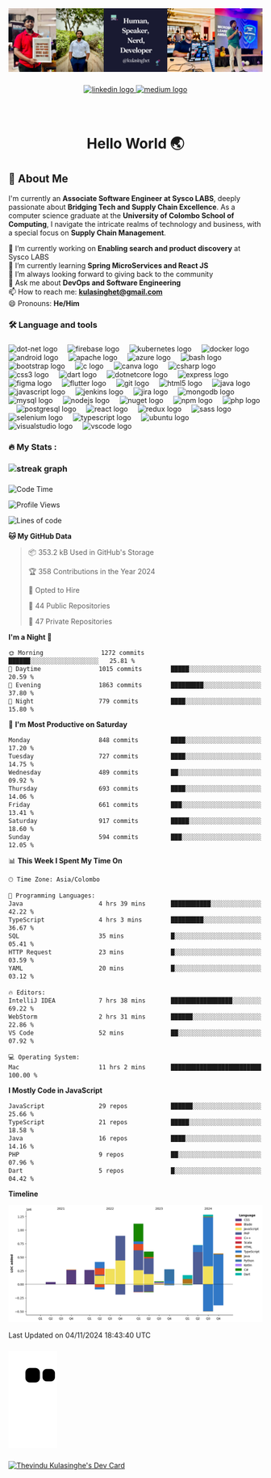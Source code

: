 <div align="center">
  <img src="assets/LinkedIn Banner.png"  />
</div>


###

<div align="center">
  <a href="https://www.linkedin.com/in/kulasinghet/" target="_blank">
    <img src="https://img.shields.io/static/v1?message=LinkedIn&logo=linkedin&label=&color=0077B5&logoColor=white&labelColor=&style=for-the-badge" height="25" alt="linkedin logo"  />
  </a>
  <a href="https://medium.com/@kulasinghet" target="_blank">
    <img src="https://img.shields.io/static/v1?message=Medium&logo=medium&label=&color=12100E&logoColor=white&labelColor=&style=for-the-badge" height="25" alt="medium logo"  />
  </a>
</div>

###

<br clear="both">




<h1 align="center">Hello World 🌏</h1>


###

## 🚀 About Me
I'm currently an **Associate Software Engineer at Sysco LABS**, deeply passionate about **Bridging Tech and Supply Chain Excellence**. As a computer science graduate at the **University of Colombo School of Computing**, I navigate the intricate realms of technology and business, with a special focus on **Supply Chain Management**.

🔭 I’m currently working on **Enabling search and product discovery** at Sysco LABS<br>
🌱 I’m currently learning **Spring MicroServices and React JS**<br>
👯 I’m always looking forward to giving back to the community<br>
💬 Ask me about **DevOps and Software Engineering**<br>
📫 How to reach me: **kulasinghet@gmail.com**<br>
😄 Pronouns: **He/Him**<br>


###

<h3 align="left">🛠 Language and tools</h3>

###

<div align="left">
  <img src="https://cdn.jsdelivr.net/gh/devicons/devicon/icons/dot-net/dot-net-original.svg" height="40" alt="dot-net logo"  />
  <img width="12" />
  <img src="https://cdn.jsdelivr.net/gh/devicons/devicon/icons/firebase/firebase-plain.svg" height="40" alt="firebase logo"  />
  <img width="12" />
  <img src="https://cdn.jsdelivr.net/gh/devicons/devicon/icons/kubernetes/kubernetes-plain.svg" height="40" alt="kubernetes logo"  />
  <img width="12" />
  <img src="https://cdn.jsdelivr.net/gh/devicons/devicon/icons/docker/docker-original.svg" height="40" alt="docker logo"  />
  <img width="12" />
  <img src="https://cdn.jsdelivr.net/gh/devicons/devicon/icons/android/android-original.svg" height="40" alt="android logo"  />
  <img width="12" />
  <img src="https://cdn.jsdelivr.net/gh/devicons/devicon/icons/apache/apache-original.svg" height="40" alt="apache logo"  />
  <img width="12" />
  <img src="https://cdn.jsdelivr.net/gh/devicons/devicon/icons/azure/azure-original.svg" height="40" alt="azure logo"  />
  <img width="12" />
  <img src="https://cdn.jsdelivr.net/gh/devicons/devicon/icons/bash/bash-original.svg" height="40" alt="bash logo"  />
  <img width="12" />
  <img src="https://cdn.jsdelivr.net/gh/devicons/devicon/icons/bootstrap/bootstrap-original.svg" height="40" alt="bootstrap logo"  />
  <img width="12" />
  <img src="https://cdn.jsdelivr.net/gh/devicons/devicon/icons/c/c-original.svg" height="40" alt="c logo"  />
  <img width="12" />
  <img src="https://cdn.jsdelivr.net/gh/devicons/devicon/icons/canva/canva-original.svg" height="40" alt="canva logo"  />
  <img width="12" />
  <img src="https://cdn.jsdelivr.net/gh/devicons/devicon/icons/csharp/csharp-original.svg" height="40" alt="csharp logo"  />
  <img width="12" />
  <img src="https://cdn.jsdelivr.net/gh/devicons/devicon/icons/css3/css3-original.svg" height="40" alt="css3 logo"  />
  <img width="12" />
  <img src="https://cdn.jsdelivr.net/gh/devicons/devicon/icons/dart/dart-original.svg" height="40" alt="dart logo"  />
  <img width="12" />
  <img src="https://cdn.jsdelivr.net/gh/devicons/devicon/icons/dotnetcore/dotnetcore-original.svg" height="40" alt="dotnetcore logo"  />
  <img width="12" />
  <img src="https://cdn.jsdelivr.net/gh/devicons/devicon/icons/express/express-original.svg" height="40" alt="express logo"  />
  <img width="12" />
  <img src="https://cdn.jsdelivr.net/gh/devicons/devicon/icons/figma/figma-original.svg" height="40" alt="figma logo"  />
  <img width="12" />
  <img src="https://cdn.jsdelivr.net/gh/devicons/devicon/icons/flutter/flutter-original.svg" height="40" alt="flutter logo"  />
  <img width="12" />
  <img src="https://cdn.jsdelivr.net/gh/devicons/devicon/icons/git/git-original.svg" height="40" alt="git logo"  />
  <img width="12" />
  <img src="https://cdn.jsdelivr.net/gh/devicons/devicon/icons/html5/html5-original.svg" height="40" alt="html5 logo"  />
  <img width="12" />
  <img src="https://cdn.jsdelivr.net/gh/devicons/devicon/icons/java/java-original.svg" height="40" alt="java logo"  />
  <img width="12" />
  <img src="https://cdn.jsdelivr.net/gh/devicons/devicon/icons/javascript/javascript-original.svg" height="40" alt="javascript logo"  />
  <img width="12" />
  <img src="https://cdn.jsdelivr.net/gh/devicons/devicon/icons/jenkins/jenkins-line.svg" height="40" alt="jenkins logo"  />
  <img width="12" />
  <img src="https://cdn.jsdelivr.net/gh/devicons/devicon/icons/jira/jira-original.svg" height="40" alt="jira logo"  />
  <img width="12" />
  <img src="https://cdn.jsdelivr.net/gh/devicons/devicon/icons/mongodb/mongodb-original.svg" height="40" alt="mongodb logo"  />
  <img width="12" />
  <img src="https://cdn.jsdelivr.net/gh/devicons/devicon/icons/mysql/mysql-original.svg" height="40" alt="mysql logo"  />
  <img width="12" />
  <img src="https://cdn.jsdelivr.net/gh/devicons/devicon/icons/nodejs/nodejs-original.svg" height="40" alt="nodejs logo"  />
  <img width="12" />
  <img src="https://cdn.jsdelivr.net/gh/devicons/devicon/icons/nuget/nuget-original.svg" height="40" alt="nuget logo"  />
  <img width="12" />
  <img src="https://cdn.jsdelivr.net/gh/devicons/devicon/icons/npm/npm-original-wordmark.svg" height="40" alt="npm logo"  />
  <img width="12" />
  <img src="https://cdn.jsdelivr.net/gh/devicons/devicon/icons/php/php-original.svg" height="40" alt="php logo"  />
  <img width="12" />
  <img src="https://cdn.jsdelivr.net/gh/devicons/devicon/icons/postgresql/postgresql-original.svg" height="40" alt="postgresql logo"  />
  <img width="12" />
  <img src="https://cdn.jsdelivr.net/gh/devicons/devicon/icons/react/react-original.svg" height="40" alt="react logo"  />
  <img width="12" />
  <img src="https://cdn.jsdelivr.net/gh/devicons/devicon/icons/redux/redux-original.svg" height="40" alt="redux logo"  />
  <img width="12" />
  <img src="https://cdn.jsdelivr.net/gh/devicons/devicon/icons/sass/sass-original.svg" height="40" alt="sass logo"  />
  <img width="12" />
  <img src="https://cdn.jsdelivr.net/gh/devicons/devicon/icons/selenium/selenium-original.svg" height="40" alt="selenium logo"  />
  <img width="12" />
  <img src="https://cdn.jsdelivr.net/gh/devicons/devicon/icons/typescript/typescript-original.svg" height="40" alt="typescript logo"  />
  <img width="12" />
  <img src="https://cdn.jsdelivr.net/gh/devicons/devicon/icons/ubuntu/ubuntu-plain.svg" height="40" alt="ubuntu logo"  />
  <img width="12" />
  <img src="https://cdn.jsdelivr.net/gh/devicons/devicon/icons/visualstudio/visualstudio-plain.svg" height="40" alt="visualstudio logo"  />
  <img width="12" />
  <img src="https://cdn.jsdelivr.net/gh/devicons/devicon/icons/vscode/vscode-original.svg" height="40" alt="vscode logo"  />
</div>

###

<h3 align="left">🔥   My Stats :</h3>

###

### <div align="center">
 ### <img src="https://streak-stats.demolab.com?user=kulasinghet&locale=en&mode=daily&theme=dark&hide_border=false&border_radius=5&order=3" height="220" alt="streak graph"  />
### </div>

###

<!--START_SECTION:waka-->
![Code Time](http://img.shields.io/badge/Code%20Time-1%2C166%20hrs%205%20mins-blue)

![Profile Views](http://img.shields.io/badge/Profile%20Views-0-blue)

![Lines of code](https://img.shields.io/badge/From%20Hello%20World%20I%27ve%20Written-7.0%20million%20lines%20of%20code-blue)

**🐱 My GitHub Data** 

> 📦 353.2 kB Used in GitHub's Storage 
 > 
> 🏆 358 Contributions in the Year 2024
 > 
> 💼 Opted to Hire
 > 
> 📜 44 Public Repositories 
 > 
> 🔑 47 Private Repositories 
 > 
**I'm a Night 🦉** 

```text
🌞 Morning                1272 commits        ██████░░░░░░░░░░░░░░░░░░░   25.81 % 
🌆 Daytime                1015 commits        █████░░░░░░░░░░░░░░░░░░░░   20.59 % 
🌃 Evening                1863 commits        █████████░░░░░░░░░░░░░░░░   37.80 % 
🌙 Night                  779 commits         ████░░░░░░░░░░░░░░░░░░░░░   15.80 % 
```
📅 **I'm Most Productive on Saturday** 

```text
Monday                   848 commits         ████░░░░░░░░░░░░░░░░░░░░░   17.20 % 
Tuesday                  727 commits         ████░░░░░░░░░░░░░░░░░░░░░   14.75 % 
Wednesday                489 commits         ██░░░░░░░░░░░░░░░░░░░░░░░   09.92 % 
Thursday                 693 commits         ████░░░░░░░░░░░░░░░░░░░░░   14.06 % 
Friday                   661 commits         ███░░░░░░░░░░░░░░░░░░░░░░   13.41 % 
Saturday                 917 commits         █████░░░░░░░░░░░░░░░░░░░░   18.60 % 
Sunday                   594 commits         ███░░░░░░░░░░░░░░░░░░░░░░   12.05 % 
```


📊 **This Week I Spent My Time On** 

```text
🕑︎ Time Zone: Asia/Colombo

💬 Programming Languages: 
Java                     4 hrs 39 mins       ███████████░░░░░░░░░░░░░░   42.22 % 
TypeScript               4 hrs 3 mins        █████████░░░░░░░░░░░░░░░░   36.67 % 
SQL                      35 mins             █░░░░░░░░░░░░░░░░░░░░░░░░   05.41 % 
HTTP Request             23 mins             █░░░░░░░░░░░░░░░░░░░░░░░░   03.59 % 
YAML                     20 mins             █░░░░░░░░░░░░░░░░░░░░░░░░   03.12 % 

🔥 Editors: 
IntelliJ IDEA            7 hrs 38 mins       █████████████████░░░░░░░░   69.22 % 
WebStorm                 2 hrs 31 mins       ██████░░░░░░░░░░░░░░░░░░░   22.86 % 
VS Code                  52 mins             ██░░░░░░░░░░░░░░░░░░░░░░░   07.92 % 

💻 Operating System: 
Mac                      11 hrs 2 mins       █████████████████████████   100.00 % 
```

**I Mostly Code in JavaScript** 

```text
JavaScript               29 repos            ██████░░░░░░░░░░░░░░░░░░░   25.66 % 
TypeScript               21 repos            █████░░░░░░░░░░░░░░░░░░░░   18.58 % 
Java                     16 repos            ████░░░░░░░░░░░░░░░░░░░░░   14.16 % 
PHP                      9 repos             ██░░░░░░░░░░░░░░░░░░░░░░░   07.96 % 
Dart                     5 repos             █░░░░░░░░░░░░░░░░░░░░░░░░   04.42 % 
```



**Timeline**

![Lines of Code chart](https://raw.githubusercontent.com/kulasinghet/kulasinghet/main/assets/bar_graph.png)


 Last Updated on 04/11/2024 18:43:40 UTC
<!--END_SECTION:waka-->

###

![snake animation](https://github.com/kulasinghet/kulasinghet/blob/output/github-contribution-grid-snake2.svg)
###

<a href="https://app.daily.dev/kulasinghet"><img src="https://api.daily.dev/devcards/cff343a49fb9403c85d02bc5f24331a0.png?r=foi" width="400" alt="Thevindu Kulasinghe's Dev Card"/></a>

